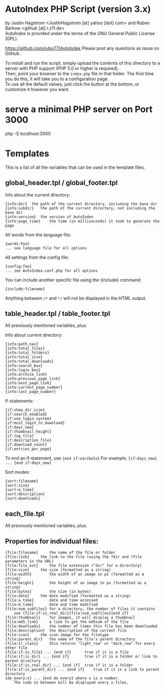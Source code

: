 # AutoIndex PHP Script (version 3.x)

by Justin Hagstrom <JustinHagstrom [at] yahoo [dot] com> and Ruben Barkow <github [at] r.z11.de>  
AutoIndex is provided under the terms of the GNU General Public License (GPL).

https://github.com/rubo77/AutoIndex
Please post any questions as issue on GitHub.

To install and run the script, simply upload the contents of this directory to a server with PHP support (PHP 5.0 or higher is required).  
Then, point your browser to the `index.php` file in that folder. The first time you do this, it will take you to a configuration page.  
To use all the default values, just click the button at the bottom, or customize it however you want.

# serve a minimal PHP server on Port 3000

  php -S localhost:3000

# Templates

This is a list of all the variables that can be used in the template files.

 
## global_header.tpl / global_footer.tpl

Info about the current directory:

	{info:dir}	the path of the current directory, including the base dir
	{info:subdir}	the path of the current directory, not including the base dir
	{info:version}	the version of AutoIndex
	{info:page_time}	the time (in milliseconds) it took to generate the page

All words from the language file:

	{words:foo}
	... see language file for all options

All settings from the config file:

	{config:foo}
	... see AutoIndex.conf.php for all options

You can include another specific file using the {include} command:

	{include:filename}

Anything between `/*` and `*/` will not be displayed in the HTML output.

 
## table_header.tpl / table_footer.tpl

All previously mentioned variables, plus:

Info about current directory:

	{info:path_nav}
	{info:total_files}
	{info:total_folders}
	{info:total_size}
	{info:total_downloads}
	{info:search_box}
	{info:login_box}
	{info:archive_link}
	{info:previous_page_link}
	{info:next_page_link}
	{info:current_page_number}
	{info:last_page_number}

If-statements:

	{if:show_dir_size}
	{if:search_enabled}
	{if:use_login_system}
	{if:must_login_to_download}
	{if:days_new}
	{if:thumbnail_height}
	{if:log_file}
	{if:description_file}
	{if:download_count}
	{if:entries_per_page}

To end an if-statement, use `{end if:varibale}`
For example, `{if:days_new} ... {end if:days_new}`

Sort modes:

	{sort:filename}
	{sort:size}
	{sort:m_time}
	{sort:description}
	{sort:downloads}

 
## each_file.tpl

All previously mentioned variables, plus:

## Properties for individual files:

	{file:filename}		the name of the file or folder
	{file:link}		the link to the file (using the ?dir and ?file parameters in the URL)
	{file:file_ext}		the file extension ("dir" for a directory)
	{file:size}		the size (formatted as a string)
	{file:width}		the width of an image in px (formatted as a string)
	{file:height}		the height of an image in px (formatted as a string)
	{file:bytes}		the size (in bytes)
	{file:date}		the date modified (formatted as a string)
	{file:a_time}		date and time accessed
	{file:m_time}		date and time modified
	{file:num_subfiles}	for a directory, the number of files it contains
		use {file:if:is_real_dir}{file:num_subfiles}{end if}
	{file:thumbnail}	for images, it will display a thumbnail
	{file:md5_link}		a link to get the md5sum of the file
	{file:downloads}	the number of times this file has been downloaded
	{file:description}	the description of the current file
	{file:icon}		the icon image for the filetype
	{file:parent_dir}	the name of the file's parent directory
	{file:tr_class}		this returns "light_row" or "dark_row" for every other file
	{file:if:is_file} ... {end if}		true if it is a file
	{file:if:is_dir} ... {end if}		true if it is a folder or link to parent directory
	{file:if:is_real_dir} ... {end if}	true if it is a folder
	{file:if:is_parent_dir} ... {end if}	true if it is a link to parent directory
	{do_every:x} ... {end do_every} where x is a number.
		The code in between will be displayed every x files.
